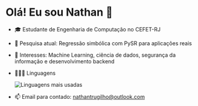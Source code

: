 # Olá! Eu sou Nathan 👋

- 🎓 Estudante de Engenharia de Computação no CEFET-RJ  
- 🧠 Pesquisa atual: Regressão simbólica com PySR para aplicações reais
- 📌 Interesses: Machine Learning, ciência de dados, segurança da informação e desenvolvimento backend  
- 👨🏻‍💻 Linguagens
  
     ![Linguagens mais usadas](https://github-readme-stats.vercel.app/api/top-langs/?username=NathanTrugilho&layout=compact&theme=radical&cache_seconds=3600)


- 📫 Email para contado: nathantrugilho@outlook.com

